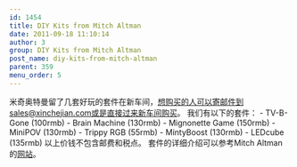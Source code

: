 ```yaml
---
id: 1454
title: DIY Kits from Mitch Altman
date: 2011-09-18 11:10:14
author: 3
group: DIY Kits from Mitch Altman
post_name: diy-kits-from-mitch-altman
parent: 359
menu_order: 5
---
```


米奇奥特曼留了几套好玩的套件在新车间，想购买的人可以寄邮件到sales@xinchejian.com或是直接过来新车间购买。 我们有以下的套件： - TV-B-Gone (100rmb) - Brain Machine (130rmb) - Mignonette Game (150rmb) - MiniPOV (130rmb) - Trippy RGB (55rmb) - MintyBoost (130rmb) - LEDcube (135rmb) 以上价钱不包含邮费和税点。 套件的详细介绍可以参考Mitch Altman 的[网站](http://www.tvbgone.com/cfe%5Fmfaire.php?PHPSESSID=34e07f3abe1d614d8c5c280823916e21)。
